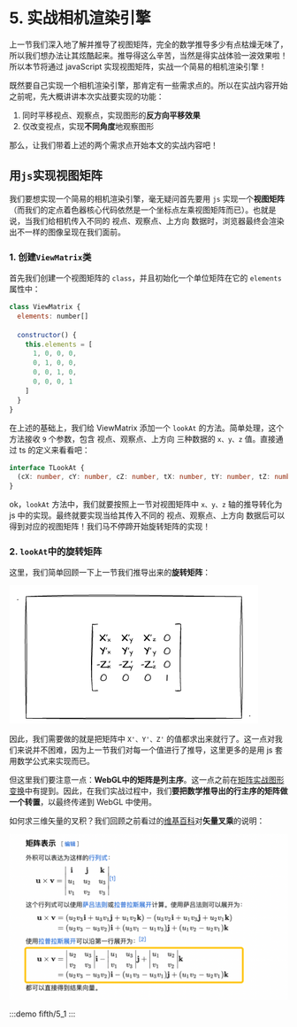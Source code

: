 # 5. 实战相机渲染引擎

上一节我们深入地了解并推导了视图矩阵，完全的数学推导多少有点枯燥无味了，所以我们想办法让其炫酷起来。推导得这么辛苦，当然是得实战体验一波效果啦！所以本节将通过 javaScript 实现视图矩阵，实战一个简易的相机渲染引擎！

既然要自己实现一个相机渲染引擎，那肯定有一些需求点的。所以在实战内容开始之前呢，先大概讲讲本次实战要实现的功能：
1. 同时平移视点、观察点，实现图形的**反方向平移效果**
2. 仅改变视点，实现**不同角度**地观察图形

那么，让我们带着上述的两个需求点开始本文的实战内容吧！

## 用`js`实现视图矩阵

我们要想实现一个简易的相机渲染引擎，毫无疑问首先要用 `js` 实现一个**视图矩阵**（而我们的定点着色器核心代码依然是一个坐标点左乘视图矩阵而已）。也就是说，当我们给相机传入不同的 视点、观察点、上方向 数据时，浏览器最终会渲染出不一样的图像呈现在我们面前。


### 1. 创建`ViewMatrix`类
首先我们创建一个视图矩阵的 `class`，并且初始化一个单位矩阵在它的 `elements` 属性中：

```js
class ViewMatrix {
  elements: number[]

  constructor() {
    this.elements = [
      1, 0, 0, 0,
      0, 1, 0, 0,
      0, 0, 1, 0,
      0, 0, 0, 1
    ]
  }
}
```

在上述的基础上，我们给 ViewMatrix 添加一个 `lookAt` 的方法。简单处理，这个方法接收 `9` 个参数，包含 视点、观察点、上方向 三种数据的 `x、y、z` 值。直接通过 ts 的定义来看看吧： 

```ts
interface TLookAt {
  (cX: number, cY: number, cZ: number, tX: number, tY: number, tZ: number, uX: number, uY: number, uZ: number): void
}

```

ok，`lookAt` 方法中，我们就要按照上一节对视图矩阵中 `x、y、z` 轴的推导转化为 js 中的实现。最终就要实现当给其传入不同的 视点、观察点、上方向 数据后可以得到对应的视图矩阵！我们马不停蹄开始旋转矩阵的实现！

### 2. `lookAt`中的旋转矩阵

这里，我们简单回顾一下上一节我们推导出来的**旋转矩阵**：

![4.21](../../public/images/fifth/4.21.png)

因此，我们需要做的就是把矩阵中 `X'、Y'、Z'` 的值都求出来就行了。这一点对我们来说并不困难，因为上一节我们对每一个值进行了推导，这里更多的是用 js 套用数学公式来实现而已。

但这里我们要注意一点：**WebGL中的矩阵是列主序**。这一点之前在[矩阵实战图形变换](/content/四、WebGL二维动画/3.%20用矩阵实战图形变换.html#矩阵实战平移)中有提到。因此，在我们实战过程中，我们**要把数学推导出的行主序的矩阵做一个转置**，以最终传递到 WebGL 中使用。

如何求三维矢量的叉积？我们回顾之前看过的[维基百科](https://zh.wikipedia.org/zh-hans/%E5%8F%89%E7%A7%AF)对**矢量叉乘**的说明：

![5.1](../../public/images/fifth/5.1.png)

:::demo
fifth/5_1
:::

